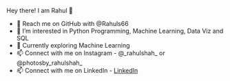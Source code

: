Hey there! I am Rahul 👋

- 👋 Reach me on GitHub with @Rahuls66
- 👀 I’m interested in Python Programming, Machine Learning, Data Viz and SQL
- 🌱 Currently exploring Machine Learning 
- 📫 Connect with me on Instagram - @\_rahulshah\_ or @photosby_rahulshah_
- 📫 Connect with me on LinkedIn - [LinkedIn](https://www.linkedin.com/in/rahul-shah6)

